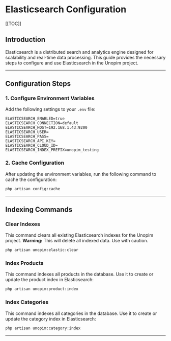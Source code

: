 
# Elasticsearch Configuration

[[TOC]]

## Introduction

Elasticsearch is a distributed search and analytics engine designed for scalability and real-time data processing. This guide provides the necessary steps to configure and use Elasticsearch in the Unopim project.

---

## Configuration Steps

### 1. Configure Environment Variables

Add the following settings to your `.env` file:

```env
ELASTICSEARCH_ENABLED=true
ELASTICSEARCH_CONNECTION=default
ELASTICSEARCH_HOST=192.168.1.43:9200
ELASTICSEARCH_USER=
ELASTICSEARCH_PASS=
ELASTICSEARCH_API_KEY=
ELASTICSEARCH_CLOUD_ID=
ELASTICSEARCH_INDEX_PREFIX=unopim_testing
```

### 2. Cache Configuration

After updating the environment variables, run the following command to cache the configuration:

```bash
php artisan config:cache
```

---

## Indexing Commands

### Clear Indexes

This command clears all existing Elasticsearch indexes for the Unopim project.
**Warning:** This will delete all indexed data. Use with caution.

```bash
php artisan unopim:elastic:clear
```

### Index Products

This command indexes all products in the database.
Use it to create or update the product index in Elasticsearch:

```bash
php artisan unopim:product:index
```

### Index Categories

This command indexes all categories in the database.
Use it to create or update the category index in Elasticsearch:

```bash
php artisan unopim:category:index
```

---

